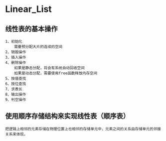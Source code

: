 # Linear_List
## 线性表的基本操作
    1、初始化  
        需要预分配大片的连续的空间
    2、销毁操作
    3、插入操作
    4、删除操作
        如果是静态分配，将会有系统自动回收空间
        如果是动态分配，需要使用free函数释放内存空间
    5、按值查找
    6、按位查找
    7、求表长
    8、输出操作
    9、判空操作
## 使用顺序存储结构来实现线性表（顺序表）
    把逻辑上相邻的元素存储在物理位置上也相邻的存储单元中，元素之间的关系由存储单元的邻接关系来体现。